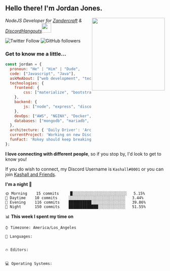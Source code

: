 <h2> Hello there! I'm Jordan Jones.</h2>
<img align="right" src="https://jordanjones.org/hello%20there.gif" width="230">
<p><em>NodeJS Developer for <a href="https://github.com/Zandercraft">Zandercraft</a> & <a href="https://github.com/DiscordHangouts">DiscordHangouts</a><img src="https://media.giphy.com/media/WUlplcMpOCEmTGBtBW/giphy.gif" width="30"></em></p>

![Twitter Follow](https://img.shields.io/twitter/follow/kashalls?label=Follow)
![GitHub followers](https://img.shields.io/github/followers/kashalls?label=Follow&style=social)

### Get to know me a little...

```javascript
const jordan = {
  pronoun: "He" | "Him" | "Dude",
  code: ["Javascript", "Java"],
  askMeAbout: ["web development", "technology", "server racks", "databases"],
  technologies: {
    frontend: {
        css: ["materialize", "bootstrap"]
    },
    backend: {
        js: ["node", "express", "discord.js", "eslint"],
    },
    devOps: ["AWS", "NGINX", "Docker", "KVM"],
    databases: ["mongodb", "mariadb", "redis", "rethinkdb"]
  },
  architecture: { 'Daily Driver': 'Arch Linux', 'Server Applications': 'Ubuntu Focal' },
  currentProject: 'Working on new Discord Bot :)',
  funFact: 'Rokey should keep breaking things, he just needs to learn how to fix them.'
};
```

<b>I love connecting with different people</b>, so if you stop by, I'd look to get to know you!

If you do wish to connect, my Discord Username is `Kashall#0001` or you can join <a href="https://discord.gg/Xv7WKN">Kashall and Friends</a>.

<!--START_SECTION:waka-->
**I'm a night 🦉** 

```text
🌞 Morning    15 commits     █░░░░░░░░░░░░░░░░░░░░░░░░   5.15% 
🌆 Daytime    10 commits     ░░░░░░░░░░░░░░░░░░░░░░░░░   3.44% 
🌃 Evening    116 commits    ██████████░░░░░░░░░░░░░░░   39.86% 
🌙 Night      150 commits    █████████████░░░░░░░░░░░░   51.55%

```


📊 **This week I spent my time on** 

```text
⌚︎ Timezone: America/Los_Angeles

💬 Languages: 


🔥 Editors: 


💻 Operating Systems: 


```


<!--END_SECTION:waka-->

